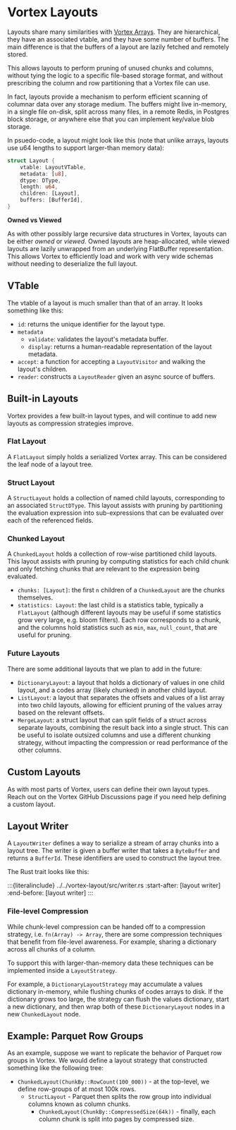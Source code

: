 # Vortex Layouts

Layouts share many similarities with [Vortex Arrays](/concepts/arrays). They are hierarchical, they have an associated
vtable, and they have some number of buffers. The main difference is that the buffers of a layout are lazily fetched
and remotely stored.

This allows layouts to perform pruning of unused chunks and columns, without tying the logic to a specific file-based
storage format, and without prescribing the column and row partitioning that a Vortex file can use.

In fact, layouts provide a mechanism to perform efficient scanning of columnar data over any storage medium.
The buffers might live in-memory, in a single file on-disk, split across many files, in a remote Redis, in Postgres
block storage, or anywhere else that you can implement key/value blob storage.

In psuedo-code, a layout might look like this (note that unlike arrays, layouts use u64 lengths to support larger-than
memory data):

```rust
struct Layout {
    vtable: LayoutVTable,
    metadata: [u8],
    dtype: DType,
    length: u64,
    children: [Layout],
    buffers: [BufferId],
}
```

**Owned vs Viewed**

As with other possibly large recursive data structures in Vortex, layouts can be either _owned_ or _viewed_.
Owned layouts are heap-allocated, while viewed layouts are lazily unwrapped from an underlying FlatBuffer
representation. This allows Vortex to efficiently load and work with very wide schemas without needing to deserialize
the full layout.

## VTable

The vtable of a layout is much smaller than that of an array. It looks something like this:

* `id`: returns the unique identifier for the layout type.
* `metadata`
    * `validate`: validates the layout's metadata buffer.
    * `display`: returns a human-readable representation of the layout metadata.
* `accept`: a function for accepting a `LayoutVisitor` and walking the layout's children.
* `reader`: constructs a `LayoutReader` given an async source of buffers.

## Built-in Layouts

Vortex provides a few built-in layout types, and will continue to add new layouts as compression strategies improve.

### Flat Layout

A `FlatLayout` simply holds a serialized Vortex array. This can be considered the leaf node of a layout tree.

### Struct Layout

A `StructLayout` holds a collection of named child layouts, corresponding to an associated `StructDType`. This layout
assists with pruning by partitioning the evaluation expression into sub-expressions that can be evaluated over each
of the referenced fields.

### Chunked Layout

A `ChunkedLayout` holds a collection of row-wise partitioned child layouts. This layout assists with pruning by
computing statistics for each child chunk and only fetching chunks that are relevant to the expression being
evaluated.

* `chunks: [Layout]`: the first `n` children of a `ChunkedLayout` are the chunks themselves.
* `statistics: Layout`: the last child is a statistics table, typically a `FlatLayout` (although different
  layouts may be useful if some statistics grow very large, e.g. bloom filters). Each row corresponds to a chunk, and
  the columns hold statistics such as `min`, `max`, `null_count`, that are useful for pruning.

### Future Layouts

There are some additional layouts that we plan to add in the future:

* `DictionaryLayout`: a layout that holds a dictionary of values in one child layout, and a codes array
  (likely chunked) in another child layout.
* `ListLayout`: a layout that separates the offsets and values of a list array into two child layouts, allowing
  for efficient pruning of the values array based on the relevant offsets.
* `MergeLayout`: a struct layout that can split fields of a struct across separate layouts, combining the result back
  into a single struct. This can be useful to isolate outsized columns and use a different chunking strategy, without
  impacting the compression or read performance of the other columns.

## Custom Layouts

As with most parts of Vortex, users can define their own layout types. Reach out on the Vortex GitHub Discussions
page if you need help defining a custom layout.

## Layout Writer

A `LayoutWriter` defines a way to serialize a stream of array chunks into a layout tree. The writer is given a
buffer writer that takes a `ByteBuffer` and returns a `BufferId`. These identifiers are used to construct the layout
tree.

The Rust trait looks like this:

:::{literalinclude} ../../vortex-layout/src/writer.rs
:start-after: [layout writer]
:end-before: [layout writer]
:::

### File-level Compression

While chunk-level compression can be handed off to a compression strategy, i.e. `fn(Array) -> Array`, there
are some compression techniques that benefit from file-level awareness. For example, sharing a dictionary across
all chunks of a column.

To support this with larger-than-memory data these techniques can be implemented inside a `LayoutStrategy`.

For example, a `DictionaryLayoutStrategy` may accumulate a values dictionary in-memory, while flushing chunks of
codes arrays to disk.
If the dictionary grows too large, the strategy can flush the values dictionary, start a new dictionary, and then
wrap both of these `DictionaryLayout` nodes in a new `ChunkedLayout` node.

## Example: Parquet Row Groups

As an example, suppose we want to replicate the behavior of Parquet row groups in Vortex. We would define a layout
strategy that constructed something like the following tree:

* `ChunkedLayout(ChunkBy::RowCount(100_000))` - at the top-level, we define row-groups of at most 100k rows.
    * `StructLayout` - Parquet then splits the row group into individual columns known as column chunks.
        * `ChunkedLayout(ChunkBy::CompressedSize(64k))` - finally, each column chunk is split into pages by compressed
          size.
